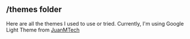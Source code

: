 ## /themes folder

Here are all the themes I used to use or tried.
Currently, I'm using Google Light Theme from [JuanMTech](https://github.com/JuanMTech/google_light_theme)
